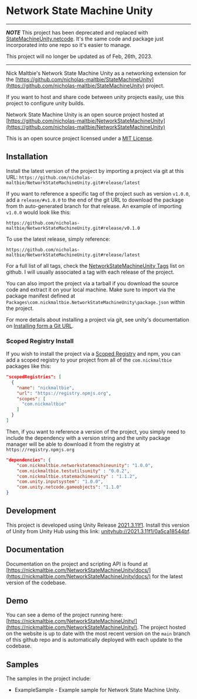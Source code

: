 # Network State Machine Unity

---

_**NOTE**_ This project has been deprecated and replaced with [StateMachineUnity.netcode](https://github.com/nicholas-maltbie/StateMachineUnity/tree/main/Packages/com.nickmaltbie.statemachineunity.netcode). It's the same code and package just incorporated into one repo so it's easier to manage.

This project will no longer be updated as of Feb, 26th, 2023.

---

Nick Maltbie's Network State Machine Unity
as a networking extension for the
[https://github.com/nicholas-maltbie/StateMachineUnity](https://github.com/nicholas-maltbie/StateMachineUnity)
project.

If you want to host and share code between unity projects easily,
use this project to configure unity builds.

Network State Machine Unity is an open source project hosted at
[https://github.com/nicholas-maltbie/NetworkStateMachineUnity](https://github.com/nicholas-maltbie/NetworkStateMachineUnity)

This is an open source project licensed under a [MIT License](LICENSE.txt).

## Installation

Install the latest version of the project by importing a project via git
at this URL:
`https://github.com/nicholas-maltbie/NetworkStateMachineUnity.git#release/latest`

If you want to reference a specific tag of the project such as version `v1.0.0`,
add a `release/#v1.0.0` to the end of the git URL to download the package
from th auto-generated branch for that release. An example of importing `v1.0.0`
would look like this:

```text
https://github.com/nicholas-maltbie/NetworkStateMachineUnity.git#release/v0.1.0
```

To use the latest release, simply reference:

```text
https://github.com/nicholas-maltbie/NetworkStateMachineUnity.git#release/latest
```

For a full list of all tags, check the
[NetworkStateMachineUnity Tags](https://github.com/nicholas-maltbie/NetworkStateMachineUnity/tags)
list on github. I will usually associated a tag with each release of the project.

You can also import the project via a tarball if you download the source
code and extract it on your local machine. Make sure to import
via the package manifest defined at `Packages\com.nickmaltbie.NetworkStateMachineUnity\package.json`
within the project.

For more details about installing a project via git, see unity's documentation
on [Installing form a Git URL](https://docs.unity3d.com/Manual/upm-ui-giturl.html#:~:text=%20Select%20Add%20package%20from%20git%20URL%20from,repository%20directly%20rather%20than%20from%20a%20package%20registry.).

### Scoped Registry Install

If you wish to install the project via a
[Scoped Registry](https://docs.unity3d.com/Manual/upm-scoped.html)
and npm, you can add a scoped registry to your project from all of the
`com.nickmaltbie` packages like this:

```json
"scopedRegistries": [
  {
    "name": "nickmaltbie",
    "url": "https://registry.npmjs.org",
    "scopes": [
      "com.nickmaltbie"
    ]
  }
]
```

Then, if you want to reference a version of the project, you simply
need to include the dependency with a version string and the unity package
manager will be able to download it from the registry at
`https://registry.npmjs.org`

```json
"dependencies": {
    "com.nickmaltbie.networkstatemachineunity": "1.0.0",
    "com.nickmaltbie.testutilsunity" : "0.0.2",
    "com.nickmaltbie.statemachineunity" : "1.1.2",
    "com.unity.inputsystem": "1.0.0",
    "com.unity.netcode.gameobjects": "1.1.0"
}
```

## Development

This project is developed using Unity Release [2021.3.11f1](https://unity3d.com/unity/whats-new/2021.3.11).
Install this version of Unity from Unity Hub using this link:
[unityhub://2021.3.11f1/0a5ca18544bf](unityhub://2021.3.11f1/0a5ca18544bf).

## Documentation

Documentation on the project and scripting API is found at
[https://nickmaltbie.com/NetworkStateMachineUnity/docs/](https://nickmaltbie.com/NetworkStateMachineUnity/docs/)
for the latest version of the codebase.

## Demo

You can see a demo of the project running here:
[https://nickmaltbie.com/NetworkStateMachineUnity/](https://nickmaltbie.com/NetworkStateMachineUnity/).
The project hosted on the website is up to date with the most recent
version on the `main` branch of this github repo
and is automatically deployed with each update to the codebase.

## Samples

The samples in the project include:

* ExampleSample - Example sample for Network State Machine Unity.
